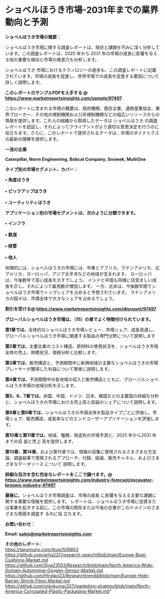 # ショベルほうき市場-2031年までの業界動向と予測

<strong><b>ショベルほうき市場の概要：</b></strong>

ショベルほうき市場に関する調査レポートは、現状と課題を巧みに深く分析しています。この調査レポートは、2025 年から 2031 年の市場の成長に影響を与える他の重要な傾向と市場の推進力も分析します。

ショベルほうき 市場におけるテクノロジーの進歩も、この調査レポートに記載されています。市場の成長を促進し、世界市場での成長を促進する要因について詳しく説明します。

<strong>このレポートのサンプルPDFを入手する @ <a href=https://www.marketreportsinsights.com/sample/97497>https://www.marketreportsinsights.com/sample/97497</a></strong>

このレポートに含まれる市場の概要は、政府機関、既存企業、通商産業協会、業界ブローカー、その他の規制機関および非規制機関などの幅広いリソースからの情報を提供します。これらの組織から取得したデータは ショベルほうき の調査レポートを認証し、それによってクライアントがより適切な意思決定を行うのに役立ちます。さらに、このレポートで提供されるデータは、市場のダイナミクスの最新の理解を提供します。

<strong>一流の企業</strong>

<strong><b>Caterpillar, Norm Engineering, Bobcat Company, Snowek, MultiOne</b></strong>

<strong><b>タイプ別の市場セグメント、カバー：</b></strong>

<strong>• 角度ほうき<br><br>• ピックアップほうき<br><br>• ユーティリティほうき</strong>

<strong><b>アプリケーション別の市場セグメントは、次のように分類できます。</b></strong>

<strong>• インフラ<br><br>• 鉄道<br><br>• 除雪<br><br>• 他人</strong>

 地理的には、ショベルほうきの市場には、中東とアフリカ、ラテンアメリカ、北アメリカ、ヨーロッパ、アジア太平洋などの地域が含まれます。 ヨーロッパは、今後数年で高い成長を示すでしょう。 インドと中国も同様に目覚ましい成長を示し、それによって雇用数が増加します。 一方、北米は、今後数年間でショベルほうき市場でトップシェアを占めると予想されています。 ラテンアメリカの国々は、市場全体で大きなシェアを占めるでしょう。

<strong>割引を受ける@ <a href=https://www.marketreportsinsights.com/discount/97497>https://www.marketreportsinsights.com/discount/97497</a></strong>

<strong><b>グローバルショベルほうき市場は、（15）の章でよく特徴付けられています。</b></strong>

<strong><b>第</b></strong><strong><b>1章では、</b></strong>全体的なショベルほうき市場レビュー、市場シェア、成長見通し、グローバルショベルほうき市場に関連する製品の専門分野について説明します

<strong><b>第2章では、</b></strong>主要企業のコスト構造、原材料の使用状況を、ショベルほうき市場全体の売上、財務状況、価格分析と比較します。

<strong><b>第3章では、</b></strong>販売構造と、予測期間中に新興地域の主要なショベルほうきの市場プレーヤーが獲得した利益について簡単に説明します。

<strong><b>第4章では、</b></strong>予測期間中の各地域の収入と販売構造とともに、グローバルショベルほうき市場の地域分析を示します。

<strong><b>第5、6、7章では、</b></strong>米国、中国、ドイツ、日本、韓国などの主要国の詳細な分析と、ショベルほうきの市場における売上高と収益のシェアについて説明します。

<strong><b>第8章と第9章では、</b></strong>ショベルほうきの市場全体を製品タイプごとに評価し、市場シェア、販売構造、成長率などのエンドユーザーアプリケーションを評価します。

<strong><b>第10章と第11章では、</b></strong>地域、種類、用途別の市場予測と、2025 年から2031 年までの収 益と売上 高を提供します。

<strong><b>第13章、第14章、</b></strong>および第15章では、情報の収集に使用されるさまざまな方法論、調査結果で使用されるアプローチ、付録、結論、販売チャネル、およびさまざまなデータソース について 説明します。

<strong>詳細な目次を含む完全なレポートをここで調べます。@ <a href=https://www.marketreportsinsights.com/industry-forecast/excavator-brooms-industry-97497>https://www.marketreportsinsights.com/industry-forecast/excavator-brooms-industry-97497</a></strong>

<strong><b>最後に、</b></strong>ショベルほうき市場調査は、市場の成長 に影響を</a>与える主要な課題に関する重要な情報を提供します。 レポートは、ショベルほうき市場に投資または事業を拡大する前に、この市場の既存または今後の企業がこのドメインのさまざまな側面を調査す るのに役 立ちます。

<strong><b>お問い合わせ：</b></strong>

<strong>Email: </strong><a href=mailto:sales@marketreportsinsights.com><strong>sales@marketreportsinsights.com</strong></a>

<strong>その他のレポート:</strong>
<br>
<a href=https://tanomuno.com/illust/509853>https://tanomuno.com/illust/509853</a>
<br>
<a href=https://github.com/arha237/research-search/blob/main/Europe-Boat-Cushions-Market.md>https://github.com/arha237/research-search/blob/main/Europe-Boat-Cushions-Market.md</a>
<br>
<a href=https://github.com/Siya23553/Research/blob/main/North-America-Wide-Domain-Automotive-Oxygen-Sensor-Market.md>https://github.com/Siya23553/Research/blob/main/North-America-Wide-Domain-Automotive-Oxygen-Sensor-Market.md</a>
<br>
<a href=https://github.com/Hindavi23/Researchtrendd/blob/main/Europe-High-Barrier-Shrink-Films-Market.md>https://github.com/Hindavi23/Researchtrendd/blob/main/Europe-High-Barrier-Shrink-Films-Market.md</a>
<br>
<a href=https://github.com/vijaykumar207/marketing-strategy/blob/main/North-America-Corrugated-Plastic-Packaging-Market.md>https://github.com/vijaykumar207/marketing-strategy/blob/main/North-America-Corrugated-Plastic-Packaging-Market.md</a>"
